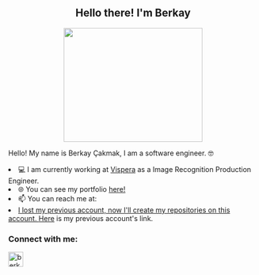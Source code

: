 <h2 align="center">Hello there! I'm Berkay</h1>
<div align="center"><img src="https://c.tenor.com/oC_e7R9GvZ8AAAAC/rick-and-morty-rtj.gif" width="280" height="230"  /> </div>


Hello! My name is Berkay Çakmak, I am a software engineer. 🤓
<li> 💻 I am currently working at <a href="https://vispera.co/">Vispera</a> as a Image Recognition Production Engineer.</li>
<li> 🌐 You can see my portfolio <a href="https://berkaycakmak.com/">here!</a></li>
<li> 📫 You can reach me at: <a href="mailto:contact@berkaycakmak.com"> </li>

<li> I lost my previous account, now I'll create my repositories on this account. <a href="https://github.com/berkaycakmak">Here</a> is my previous account's link.  </li>

<h3 align="left">Connect with me:</h3>
<p align="left">
<a href="https://www.linkedin.com/in/berkay-cakmak/" target="blank" rel=”noopener”><img align="center" src="https://upload.wikimedia.org/wikipedia/commons/c/ca/LinkedIn_logo_initials.png" alt="berkaycakmak" height="30" width="30" /></a>
